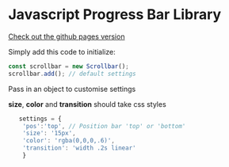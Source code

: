 # Javascript Progress Bar Library

[Check out the github pages version](https://darrencarlin.github.io/Progress-Bar-Library/)


Simply add this code to initialize:

```javascript
const scrollbar = new Scrollbar();
scrollbar.add(); // default settings 
```

Pass in an object to customise settings

**size**, **color** and **transition** should take css styles 
```javascript
   settings = {
    'pos':'top', // Position bar 'top' or 'bottom'
    'size': '15px', 
    'color': 'rgba(0,0,0,.6)', 
    'transition': 'width .2s linear'
    }
```